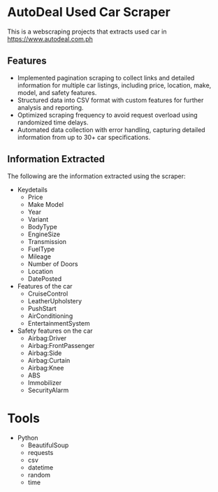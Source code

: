 # AutoDeal Used Car Scraper
This is a webscraping projects that extracts used car in https://www.autodeal.com.ph

## Features
- Implemented pagination scraping to collect links and detailed information for multiple car listings, including price, location, make, model, and safety features.
- Structured data into CSV format with custom features for further analysis and reporting.
- Optimized scraping frequency to avoid request overload using randomized time delays.
- Automated data collection with error handling, capturing detailed information from up to 30+ car specifications.

## Information Extracted
The following are the information extracted using the scraper:
- Keydetails
  - Price
  - Make Model
  - Year
  - Variant
  - BodyType
  - EngineSize
  - Transmission
  - FuelType
  - Mileage
  - Number of Doors
  - Location
  - DatePosted
- Features of the car
  - CruiseControl
  - LeatherUpholstery
  - PushStart
  - AirConditioning
  - EntertainmentSystem
- Safety features on the car
  - Airbag:Driver
  - Airbag:FrontPassenger
  - Airbag:Side
  - Airbag:Curtain
  - Airbag:Knee
  - ABS
  - Immobilizer
  - SecurityAlarm
# Tools
- Python
  - BeautifulSoup
  - requests
  - csv
  - datetime
  - random
  - time  

